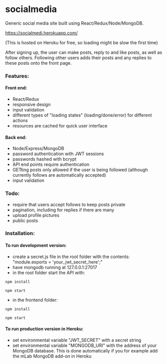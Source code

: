 # socialmedia
Generic social media site built using React/Redux/Node/MongoDB.

https://socialmedi.herokuapp.com/

(This is hosted on Heroku for free, so loading might be slow the first time)

After signing up, the user can make posts, reply to and like posts, as well as follow others. Following other users adds their posts and any replies to these posts onto the front page.

### Features:

#### Front end:
- React/Redux
- responsive design
- input validation
- different types of "loading states" (loading/done/error) for different actions
- resources are cached for quick user interface

#### Back end:
- Node/Express/MongoDB
- password authentication with JWT sessions
- passwords hashed with bcrypt
- API end points require authentication
- GETting posts only allowed if the user is being followed (although currently follows are automatically accepted)
- input validation

### Todo:
- require that users accept follows to keep posts private
- pagination, including for replies if there are many
- upload profile pictures
- public posts


### Installation:
#### To run development version:
- create a secret.js file in the root folder with the contents: "module.exports = 'your_jwt_secret_here';"
- have mongodb running at 127.0.0.1:27017
- in the root folder start the API with:

`npm install`

`npm start`
- in the frontend folder:

`npm install`

`npm start`
#### To run production version in Heroku:
- set environmental variable "JWT_SECRET" with a secret string
- set environmental variable "MONGODB_URI" with the address of your MongoDB database. This is done automatically if you for example add the mLab MongoDB add-on in Heroku
